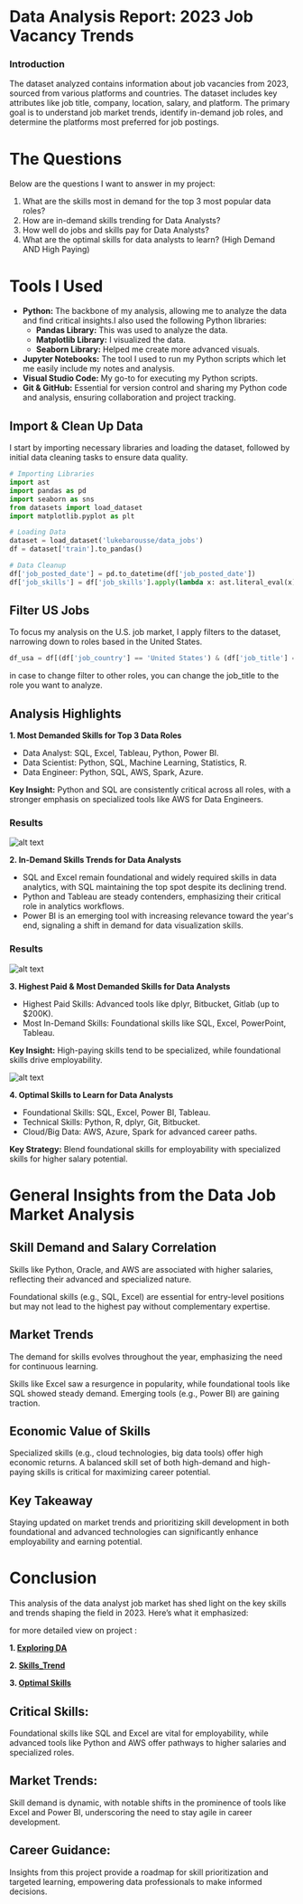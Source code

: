 # Data Analysis Report: 2023 Job Vacancy Trends
### Introduction
The dataset analyzed contains information about job vacancies from 2023, sourced from various platforms and countries. The dataset includes key attributes like job title, company, location, salary, and platform. The primary goal is to understand job market trends, identify in-demand job roles, and determine the platforms most preferred for job postings.

# The Questions

Below are the questions I want to answer in my project:

1. What are the skills most in demand for the top 3 most popular data roles?
2. How are in-demand skills trending for Data Analysts?
3. How well do jobs and skills pay for Data Analysts?
4. What are the optimal skills for data analysts to learn? (High Demand AND High Paying) 


# Tools I Used

- **Python:** The backbone of my analysis, allowing me to analyze the data and find critical insights.I also used the following Python libraries:
    - **Pandas Library:** This was used to analyze the data. 
    - **Matplotlib Library:** I visualized the data.
    - **Seaborn Library:** Helped me create more advanced visuals. 
- **Jupyter Notebooks:** The tool I used to run my Python scripts which let me easily include my notes and analysis.
- **Visual Studio Code:** My go-to for executing my Python scripts.
- **Git & GitHub:** Essential for version control and sharing my Python code and analysis, ensuring collaboration and project tracking.

## Import & Clean Up Data

I start by importing necessary libraries and loading the dataset, followed by initial data cleaning tasks to ensure data quality.

```python
# Importing Libraries
import ast
import pandas as pd
import seaborn as sns
from datasets import load_dataset
import matplotlib.pyplot as plt  

# Loading Data
dataset = load_dataset('lukebarousse/data_jobs')
df = dataset['train'].to_pandas()

# Data Cleanup
df['job_posted_date'] = pd.to_datetime(df['job_posted_date'])
df['job_skills'] = df['job_skills'].apply(lambda x: ast.literal_eval(x) if pd.notna(x) else x)
```

## Filter US Jobs

To focus my analysis on the U.S. job market, I apply filters to the dataset, narrowing down to roles based in the United States.

```python
df_usa = df[(df['job_country'] == 'United States') & (df['job_title'] == 'Data Analyst')].copy()
```

in case to change filter to other roles, you can change the job_title to the role you want to analyze.

## Analysis Highlights
**1. Most Demanded Skills for Top 3 Data Roles**

* Data Analyst: SQL, Excel, Tableau, Python, Power BI.
* Data Scientist: Python, SQL, Machine Learning, Statistics, R.
* Data Engineer: Python, SQL, AWS, Spark, Azure.

**Key Insight:**  Python and SQL are consistently critical across all roles, with a stronger emphasis on specialized tools like AWS for Data Engineers.

### Results

![alt text](image.png)

**2. In-Demand Skills Trends for Data Analysts**

* SQL and Excel remain foundational and widely required skills in data analytics, with SQL maintaining the top spot despite its declining trend.
* Python and Tableau are steady contenders, emphasizing their critical role in analytics workflows.
* Power BI is an emerging tool with increasing relevance toward the year's end, signaling a shift in demand for data visualization skills.

### Results

![alt text](image-1.png)

**3. Highest Paid & Most Demanded Skills for Data Analysts**

* Highest Paid Skills: Advanced tools like dplyr, Bitbucket, Gitlab (up to $200K).
* Most In-Demand Skills: Foundational skills like SQL, Excel, PowerPoint, Tableau.

**Key Insight:** High-paying skills tend to be specialized, while foundational skills drive employability.

![alt text](image-2.png)

**4. Optimal Skills to Learn for Data Analysts**

* Foundational Skills: SQL, Excel, Power BI, Tableau.
* Technical Skills: Python, R, dplyr, Git, Bitbucket.
* Cloud/Big Data: AWS, Azure, Spark for advanced career paths.

**Key Strategy:** Blend foundational skills for employability with specialized skills for higher salary potential.

# General Insights from the Data Job Market Analysis
## Skill Demand and Salary Correlation

Skills like Python, Oracle, and AWS are associated with higher salaries, reflecting their advanced and specialized nature.

Foundational skills (e.g., SQL, Excel) are essential for entry-level positions but may not lead to the highest pay without complementary expertise.

## Market Trends

The demand for skills evolves throughout the year, emphasizing the need for continuous learning.

Skills like Excel saw a resurgence in popularity, while foundational tools like SQL showed steady demand. Emerging tools (e.g., Power BI) are gaining traction.

## Economic Value of Skills

Specialized skills (e.g., cloud technologies, big data tools) offer high economic returns.
A balanced skill set of both high-demand and high-paying skills is critical for maximizing career potential.

## Key Takeaway
Staying updated on market trends and prioritizing skill development in both foundational and advanced technologies can significantly enhance employability and earning potential.

# Conclusion

This analysis of the data analyst job market has shed light on the key skills and trends shaping the field in 2023. Here’s what it emphasized:

for more detailed view on project :

**1. [Exploring DA](Project1\EDA_intro.ipynb)**

**2. [Skills_Trend](Project1\Skills_trend.ipynb)**

**3. [Optimal Skills](Project1\OptimalSkill.ipynb)**


## Critical Skills: 
Foundational skills like SQL and Excel are vital for employability, while advanced tools like Python and AWS offer pathways to higher salaries and specialized roles.
## Market Trends:
Skill demand is dynamic, with notable shifts in the prominence of tools like Excel and Power BI, underscoring the need to stay agile in career development.

## Career Guidance:
 Insights from this project provide a roadmap for skill prioritization and targeted learning, empowering data professionals to make informed decisions.
